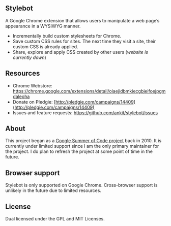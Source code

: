 ## Stylebot

A Google Chrome extension that allows users to manipulate a web page’s appearance in a WYSIWYG manner.

* Incrementally build custom stylesheets for Chrome.
* Save custom CSS rules for sites. The next time they visit a site, their custom CSS is already applied.
* Share, explore and apply CSS created by other users (_website is currently down_)

## Resources

* Chrome Webstore: <https://chrome.google.com/extensions/detail/oiaejidbmkiecgbjeifoejpgmdaleoha>
* Donate on Pledgie: [http://pledgie.com/campaigns/14409](http://pledgie.com/campaigns/14409)
* Issues and feature requests: <https://github.com/ankit/stylebot/issues>

## About

This project began as a [Google Summer of Code project](https://opensource.googleblog.com/2010/09/changing-look-of-web-with-stylebot.html) back in 2010. It is currently under limited support since I am the only primary maintainer for the project. I do plan to refresh the project at some point of time in the future.

## Browser support

Stylebot is only supported on Google Chrome. Cross-browser support is unlikely in the future due to limited resources.

## License

Dual licensed under the GPL and MIT Licenses.

